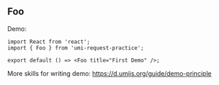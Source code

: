 
## Foo

Demo:

```tsx
import React from 'react';
import { Foo } from 'umi-request-practice';

export default () => <Foo title="First Demo" />;
```

More skills for writing demo: https://d.umijs.org/guide/demo-principle
